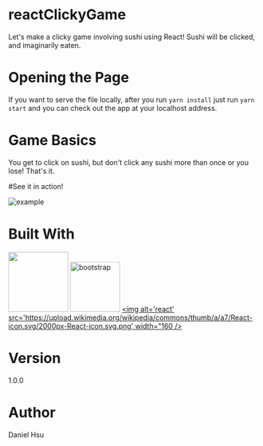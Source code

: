 # reactClickyGame
Let's make a clicky game involving sushi using React! Sushi will be clicked, and imaginarily eaten. 

# Opening the Page
If you want to serve the file locally, after you run `yarn install` just run  `yarn start` and you can check out the app at your localhost address.

# Game Basics

You get to click on sushi, but don't click any sushi more than once or you lose! That's it. 

#See it in action!

<img alt="example" src="example.gif" />

# Built With
[<img src="https://catalin.red/dist/uploads/2011/01/css3-html5-logo-initial.png" width="120" />](https://en.wikipedia.org/wiki/HTML5)
[<img alt="bootstrap" src="https://getbootstrap.com/docs/4.1/assets/img/bootstrap-stack.png" width="100"/>](https://getbootstrap.com/)
[<img alt='react' src='https://upload.wikimedia.org/wikipedia/commons/thumb/a/a7/React-icon.svg/2000px-React-icon.svg.png' width="160 />](https://reactjs.org/)

# Version

1.0.0

# Author
Daniel Hsu